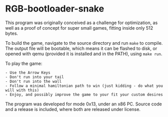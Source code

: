 # RGB-bootloader-snake

  This program was originally conceived as a challenge for optimization, as well as a proof of concept for super small games, fitting inside only 512 bytes.

  To build the game, navigate to the source directory and run `make` to compile. The output file will be bootable, which means it can be flashed to disk, or opened with qemu (provided it is installed and in the PATH), using `make run`.

  To play the game:

    - Use the Arrow Keys
    - Don't run into your tail
    - Don't run into the wall
    - Follow a minimal hamiltonian path to win (just kidding - do what you will with this)
    - Enjoy, and possibly improve the game to your fit your custom desires

  The program was developed for mode 0x13, under an x86 PC. Source code and a release is included, where both are released under license.
